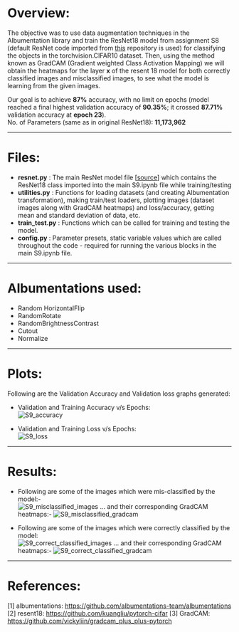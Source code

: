# **Overview:**
The objective was to use data augmentation techniques in the Albumentation library and train the ResNet18 model from assignment S8 (default ResNet code imported from [this](https://github.com/kuangliu/pytorch-cifar/blob/master/models/resnet.py "pytorch-cifar-ResNet18") repository is used) for classifying the objects in the torchvision.CIFAR10 dataset. Then, using the method known as GradCAM (Gradient weighted Class Activation Mapping) we will obtain the heatmaps for the layer **x** of the resent 18 model for both correctly classified images and misclassified images, to see what the model is learning from the given images.

Our goal is to achieve **87%** accuracy, with no limit on epochs (model reached a final highest validation accuracy of **90.35%**; it crossed **87.71%** validation accuracy at **epoch 23**). <br/>
No. of Parameters (same as in original ResNet18): **11,173,962**
___

# **Files:**
*   **resnet.py**     : The main ResNet model file [[source](https://github.com/kuangliu/pytorch-cifar/blob/master/models/resnet.py "pytorch-cifar-resnet18")] which contains the ResNet18 class imported into the main S9.ipynb file while training/testing
*   **utilities.py**  : Functions for loading datasets (and creating Albumentation transformation), making train/test loaders, plotting images (dataset images along with GradCAM heatmaps) and loss/accuracy, getting mean and standard deviation of data, etc.
*   **train_test.py** : Functions which can be called for training and testing the model.
*   **config.py**     : Parameter presets, static variable values which are called throughout the code - required for running the various blocks in the main S9.ipynb file.

___

# **Albumentations used:**
*   Random HorizontalFlip
*   RandomRotate
*   RandomBrightnessContrast
*   Cutout
*   Normalize

___

# **Plots:**
Following are the Validation Accuracy and Validation loss graphs generated: <br/>
*   Validation and Training Accuracy v/s Epochs: <br/>
![S9_accuracy](https://github.com/AkhilP9182/EVA5---Extensive-Vision-AI/blob/main/S9/images/S9_accuracy.png?raw=true)

*   Validation and Training Loss v/s Epochs: <br/>
![S9_loss](https://github.com/AkhilP9182/EVA5---Extensive-Vision-AI/blob/main/S9/images/S9_loss.png?raw=true)
___

# **Results:**
*   Following are some of the images which were mis-classified by the model:- <br/>
![S9_misclassified_images](https://github.com/AkhilP9182/EVA5---Extensive-Vision-AI/blob/main/S9/images/S9_misclassified_images.png?raw=true)
... and their corresponding GradCAM heatmaps:-
![S9_misclassified_gradcam](https://github.com/AkhilP9182/EVA5---Extensive-Vision-AI/blob/main/S9/images/S9_misclassified_gradcam.png?raw=true)

*   Following are some of the images which were correctly classified by the model: <br/>
![S9_correct_classified_images](https://github.com/AkhilP9182/EVA5---Extensive-Vision-AI/blob/main/S9/images/S9_correct_classified_images.png?raw=true)
... and their corresponding GradCAM heatmaps:-
![S9_correct_classified_gradcam](https://github.com/AkhilP9182/EVA5---Extensive-Vision-AI/blob/main/S9/images/S9_correct_classified_gradcam.png?raw=true)

___

# **References:**
[1] albumentations: https://github.com/albumentations-team/albumentations
[2] resent18:  https://github.com/kuangliu/pytorch-cifar
[3] GradCAM: https://github.com/vickyliin/gradcam_plus_plus-pytorch
